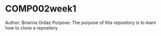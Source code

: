 # COMP002week1
Author: Brianna Ordaz
Purpose: The purpose of this repository is to learn how to clone a repository
